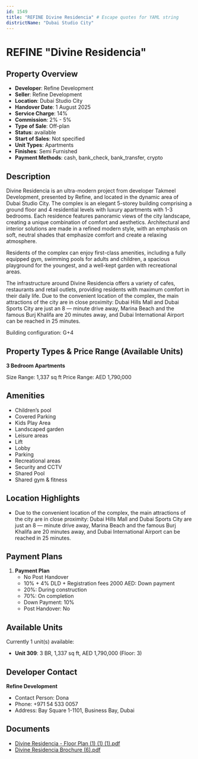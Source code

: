 ```yaml
---
id: 1549
title: "REFINE Divine Residencia" # Escape quotes for YAML string
districtName: "Dubai Studio City"
---
```


# REFINE "Divine Residencia"

## Property Overview
- **Developer**: Refine Development
- **Seller**: Refine Development
- **Location**: Dubai Studio City
- **Handover Date**: 1 August 2025
- **Service Charge**: 14%
- **Commission**: 2% - 5%
- **Type of Sale**: Off-plan
- **Status**: available
- **Start of Sales**: Not specified
- **Unit Types**: Apartments
- **Finishes**: Semi Furnished
- **Payment Methods**: cash, bank_check, bank_transfer, crypto

## Description
Divine Residencia is an ultra-modern project from developer Takmeel Development, presented by Refine, and located in the dynamic area of Dubai Studio City. The complex is an elegant 5-storey building comprising a ground floor and 4 residential levels with luxury apartments with 1-3 bedrooms. Each residence features panoramic views of the city landscape, creating a unique combination of comfort and aesthetics. Architectural and interior solutions are made in a refined modern style, with an emphasis on soft, neutral shades that emphasize comfort and create a relaxing atmosphere. 

Residents of the complex can enjoy first-class amenities, including a fully equipped gym, swimming pools for adults and children, a spacious playground for the youngest, and a well-kept garden with recreational areas.

The infrastructure around Divine Residencia offers a variety of cafes, restaurants and retail outlets, providing residents with maximum comfort in their daily life. Due to the convenient location of the complex, the main attractions of the city are in close proximity: Dubai Hills Mall and Dubai Sports City are just an 8 — minute drive away, Marina Beach and the famous Burj Khalifa are 20 minutes away, and Dubai International Airport can be reached in 25 minutes.

Building configuration: G+4

## Property Types & Price Range (Available Units)
**3 Bedroom Apartments**

Size Range: 1,337 sq ft
Price Range: AED 1,790,000

## Amenities
- Children’s pool
- Covered Parking
- Kids Play Area
- Landscaped garden
- Leisure areas
- Lift
- Lobby
- Parking
- Recreational areas
- Security and CCTV
- Shared Pool
- Shared gym & fitness

## Location Highlights
- Due to the convenient location of the complex, the main attractions of the city are in close proximity: Dubai Hills Mall and Dubai Sports City are just an 8 — minute drive away, Marina Beach and the famous Burj Khalifa are 20 minutes away, and Dubai International Airport can be reached in 25 minutes.

## Payment Plans
1. **Payment Plan**
   - No Post Handover
   - 10% + 4% DLD + Registration fees 2000 AED: Down payment
   - 20%: During construction
   - 70%: On completion
   - Down Payment: 10%
   - Post Handover: No

## Available Units
Currently 1 unit(s) available:
- **Unit 309**: 3 BR, 1,337 sq ft, AED 1,790,000 (Floor: 3)

## Developer Contact
**Refine Development**
- Contact Person: Dona
- Phone: +971 54 533 0057
- Address: Bay Square 1-1101, Business Bay, Dubai

## Documents
- [Divine Residencia - Floor Plan (1) (1) (1).pdf](https://cdn.geniemap.net/2024/09/12/B02ScpmiXAmZn3cPLUQjzq5VL0wMsyvJlWJbjxDO.pdf)
- [Divine Residencia Brochure (6).pdf](https://cdn.geniemap.net/2024/09/12/Vv83qXeMKlq33fZEXTBDoSpaze3Vszf8ore5ltpL.pdf)
